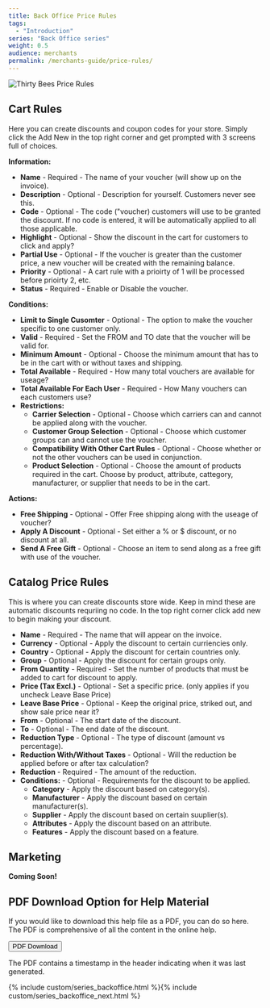 ```yaml
---
title: Back Office Price Rules
tags:
  - "Introduction"
series: "Back Office series"
weight: 0.5
audience: merchants
permalink: /merchants-guide/price-rules/
---
```


![Thirty Bees Price Rules]({{baseurl}}/thirtybees/images/merchants-guide/price-rules.jpg  "Thirty Bees Price Rules")

## Cart Rules

Here you can create discounts and coupon codes for your store.  Simply click the Add New in the top right corner and get prompted with 3 screens full of choices.

**Information:**

- **Name** - Required - The name of your voucher (will show up on the invoice).
- **Description** - Optional - Description for yourself.  Customers never see this.
- **Code** - Optional - The code ("voucher) customers will use to be granted the discount.  If no code is entered, it will be automatically applied to all those applicable.
- **Highlight** - Optional - Show the discount in the cart for customers to click and apply?
- **Partial Use** - Optional - If the voucher is greater than the customer price, a new voucher will be created with the remaining balance.
- **Priority** - Optional - A cart rule with a prioirty of 1 will be processed before prioirty 2, etc.
- **Status** - Required - Enable or Disable the voucher.

**Conditions:**

- **Limit to Single Cusomter** - Optional - The option to make the voucher specific to one customer only.
- **Valid** - Required - Set the FROM and TO date that the voucher will be valid for.
- **Minimum Amount** - Optional - Choose the minimum amount that has to be in the cart with or without taxes and shipping.
- **Total Available** - Required -  How many total vouchers are available for useage?
- **Total Available For Each User** - Required - How Many vouchers can each customers use?
- **Restrictions:**
  - **Carrier Selection** - Optional - Choose which carriers can and cannot be applied along with the voucher.
  - **Customer Group Selection** - Optional - Choose which customer groups can and cannot use the voucher.
  - **Compatibility With Other Cart Rules** - Optional - Choose whether or not the other vouchers can be used in conjunction.
  - **Product Selection** - Optional - Choose the amount of products required in the cart.  Choose by product, attribute, cattegory, manufacturer, or supplier that needs to be in the cart.

**Actions:**

- **Free Shipping** - Optional - Offer Free shipping along with the useage of voucher?
- **Apply A Discount** - Optional - Set either a % or $ discount, or no discount at all.
- **Send A Free Gift** - Optional - Choose an item to send along as a free gift with use of the voucher.

## Catalog Price Rules

This is where you can create discounts store wide.  Keep in mind these are automatic discounts requriing no code.  In the top right corner click add new to begin making your discount.

- **Name** - Required - The name that will appear on the invoice.
- **Currency** - Optional - Apply the discount to certain curriencies only.
- **Country** - Optional - Apply the discount for certain countries only.
- **Group** - Optional - Apply the discount for certain groups only.
- **From Quantity** - Required - Set the number of products that must be added to cart for discount to apply.
- **Price (Tax Excl.)** - Optional - Set a specific price. (only applies if you uncheck Leave Base Price)
- **Leave Base Price** - Optional - Keep the original price, striked out, and show sale price near it?
- **From** - Optional - The start date of the discount.
- **To** - Optional - The end date of the discount.
- **Reduction Type** - Optional - The type of discount (amount vs percentage).
- **Reduction With/Without Taxes** - Optional - Will the reduction be applied before or after tax calculation?
- **Reduction** - Required - The amount of the reduction.
- **Conditions:** - Optional - Requirements for the discount to be applied.
  - **Category** - Apply the discount based on category(s).
  - **Manufacturer** - Apply the discount based on certain manufacturer(s).
  - **Supplier** - Apply the discount based on certain suuplier(s).
  - **Attributes** - Apply the discount based on an attribute.
  - **Features** - Apply the discount based on a feature.

## Marketing

**Coming Soon!**

## PDF Download Option for Help Material

If you would like to download this help file as a PDF, you can do so here. The PDF is comprehensive of all the content in the online help.   

<a target="_blank" class="noCrossRef" href="{{base}}/thirtybees/pdf/thirtybees_merchant_guide.pdf"><button type="button" class="btn btn-default" aria-label="Left Align"><span class="glyphicon glyphicon-download-alt" aria-hidden="true"></span> PDF Download</button></a>

The PDF contains a timestamp in the header indicating when it was last generated.

{% include custom/series_backoffice.html %}{% include custom/series_backoffice_next.html %}
